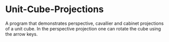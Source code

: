# Unit-Cube-Projections
A program that demonstrates perspective, cavallier and cabinet projections of a unit cube. In the perspective projection one can rotate the cube using the arrow keys. 
